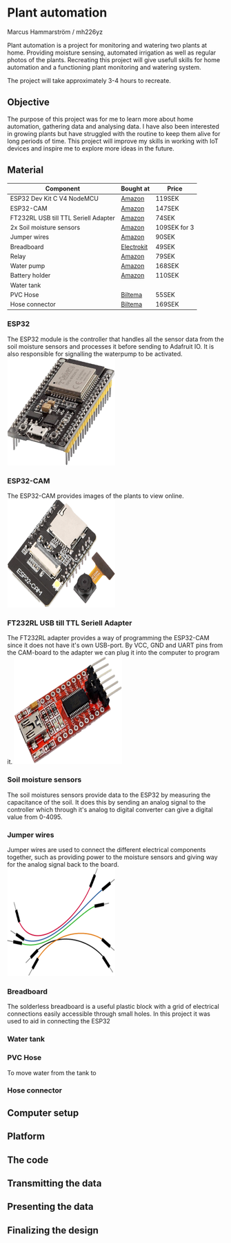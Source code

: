# Plant automation

Marcus Hammarström / mh226yz

Plant automation is a project for monitoring and watering two plants at home. Providing moisture sensing, automated irrigation as well as regular photos of the plants. Recreating this project will give usefull skills for home automation and a functioning plant monitoring and watering system.

The project will take approximately 3-4 hours to recreate.

## Objective

The purpose of this project was for me to learn more about home automation, gathering data and analysing data. I have also been interested in growing plants but have struggled with the routine to keep them alive for long periods of time. This project will improve my skills in working with IoT devices and inspire me to explore more ideas in the future.

## Material

| Component | Bought at | Price |
| ------------- | ------------- | ------------- |
| ESP32 Dev Kit C V4 NodeMCU | [Amazon](https://www.amazon.se/AZDelivery-V4-Development-osoldered-Efterf%C3%B6ljarmodul/dp/B08BTS62L7/ref=sr_1_3?crid=3KC5YUYP4F0ZZ&dib=eyJ2IjoiMSJ9.TNKcIAfxqmm9xC5lJX-Zq9vog15DYbOLTf5Vhevs2ziLby2--QHKJEHlCarHz62JldxKeamabka_FPkAWXEXiOw8qtkEULH-W6jtCLeIxeWGkI41fFQDnG2g8lJEEoQkGLEAUgBLbLOxhbeOUqlMSsQ1lydTBIvAEZ_DTptMILTQ-0gyyArCDR70tN6NV37yxbTwVm2mVylHFfpTKjiVEKljiLDY1WsPE1jsP2am8mGvMOCCHMTKaYOiTrSO1mNx8E0cZt6JQVA_LvJDfohEnLUFcC-1LuHDpvYZ04gQoRk.0Rt2zEs5GJiBcWSTRMxMuNlH_9Prx69c8zJrawEP9V0&dib_tag=se&keywords=esp32%2Bnodemcu%2Baz-delivery&qid=1719564973&sprefix=esp32%2Bnodemcu%2Baz-deliver%2Caps%2C165&sr=8-3&th=1) | 119SEK |
| ESP32-CAM | [Amazon](https://www.amazon.se/ESP32-CAM-kameramodul-utvecklingskort-OV2640-OV7670/dp/B07WS3W52J/ref=sr_1_8?crid=9M6TCNEH1PDE&dib=eyJ2IjoiMSJ9.IUq3fecYMBqLQqtgIrLsAQN5FQk48qNhho0QUa9ueFvHIA4w4Cm6JY1tcAj9D47U-HHTf31PnlAP7CbTzHOg9qA6lnbQoOI8kySti6WeNUX6SErqF67VlLQ6k-PdffbA8OYVB3fGgfPbDs01IjGqTUxRxkLhu_tpueSc_YBB9tymxCshSRtyXdAH6ySbwu7C51gUAGG4GSJxgme8wd3KdWVzsABt_HcTh-hcAktQORA_tm0GoYWseieGt6GtOjC4xj-4-T8z5ICgztkpQJEizL5puicqXvwBblkrD6c4xiE.psHiWaLRVy-3-PO3KtJJgOb-B407Qq-zcC7r1FeBZFg&dib_tag=se&keywords=esp32+cam&qid=1719570410&sprefix=esp32+cam+%2Caps%2C144&sr=8-8) | 147SEK |
| FT232RL USB till TTL Seriell Adapter | [Amazon](https://www.amazon.se/dp/B01N9RZK6I?ref=ppx_yo2ov_dt_b_product_details&th=1) | 74SEK |
| 2x Soil moisture sensors | [Amazon](https://www.amazon.se/dp/B07V2BBVQR?ref=ppx_yo2ov_dt_b_product_details&th=1) | 109SEK for 3 |
| Jumper wires | [Amazon](https://www.amazon.se/dp/B01EV70C78?ref=ppx_yo2ov_dt_b_product_details&th=1) | 90SEK |
| Breadboard | [Electrokit](https://www.electrokit.com/en/kopplingsdack-400-anslutningar) | 49SEK |
| Relay | [Amazon](https://www.amazon.se/dp/B07VPKBRXF?psc=1&ref=ppx_yo2ov_dt_b_product_details) | 79SEK |
| Water pump | [Amazon](https://www.amazon.se/dp/B09SH3KLB9?psc=1&ref=ppx_yo2ov_dt_b_product_details) | 168SEK |
| Battery holder | [Amazon](https://www.amazon.se/dp/B0732ZX9CR?ref=ppx_yo2ov_dt_b_product_details) | 110SEK |
| Water tank | 
| PVC Hose | [Biltema](https://www.biltema.se/bat/vvs/slangar/pvc-slangar/pvc-slang-5-m-x-12-mm-2000060033) | 55SEK |
| Hose connector | [Biltema](https://www.biltema.se/bil---mc/bilreservdelar/avgassystem/avgassystem-universala/slanganslutningar-68-st-2000047976) | 169SEK |

### ESP32

The ESP32 module is the controller that handles all the sensor data from the soil moisture sensors and processes it before sending to Adafruit IO. It is also responsible for signalling the waterpump to be activated. 
<img src="https://github.com/MarcusHammarstrom/1DT305---Project/blob/main/img/ESP32.png?raw=true" alt="Image" width="250" height="250">

### ESP32-CAM

The ESP32-CAM provides images of the plants to view online.
<img src="https://github.com/MarcusHammarstrom/1DT305---Project/blob/main/img/ESP32-Cam.png?raw=true" alt="Image" width="250" height="250">

### FT232RL USB till TTL Seriell Adapter

The FT232RL adapter provides a way of programming the ESP32-CAM since it does not have it's own USB-port. By VCC, GND and UART pins from the CAM-board to the adapter we can plug it into the computer to program it.
<img src="https://github.com/MarcusHammarstrom/1DT305---Project/blob/main/img/FT232RL.png?raw=true" alt="Image" width="250" height="250">

### Soil moisture sensors

The soil moistures sensors provide data to the ESP32 by measuring the capacitance of the soil. It does this by sending an analog signal to the controller which through it's analog to digital converter can give a digital value from 0-4095.

### Jumper wires

Jumper wires are used to connect the different electrical components together, such as providing power to the moisture sensors and giving way for the analog signal back to the board.
<img src="https://github.com/MarcusHammarstrom/1DT305---Project/blob/main/img/jumper-wires.png?raw=true" alt="Image" width="250" height="250">

### Breadboard

The solderless breadboard is a useful plastic block with a grid of electrical connections easily accessible through small holes. In this project it was used to aid in connecting the ESP32

### Water tank



### PVC Hose

To move water from the tank to 

### Hose connector

## Computer setup

## Platform 

## The code

## Transmitting the data

## Presenting the data

## Finalizing the design